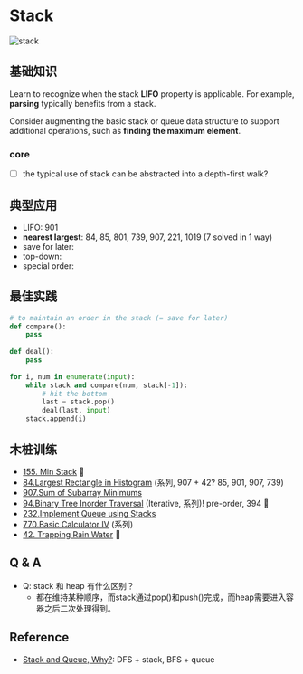 # Stack 

![stack](https://i.imgur.com/lrLuOE0.gif)


## 基础知识

Learn to recognize when the stack **LIFO** property is applicable. For example, **parsing** typically benefits from a stack. 

Consider augmenting the basic stack or queue data structure to support additional operations, such as **finding the maximum element**. 

### core

- [ ] the typical use of stack can be abstracted into a depth-first walk?

## 典型应用


- LIFO: 901
- **nearest largest**: 84, 85, 801, 739, 907, 221, 1019 (7 solved in 1 way)
- save for later:
- top-down: 
- special order: 

## 最佳实践

``` python 
# to maintain an order in the stack (= save for later)
def compare():
	pass 
	
def deal():
	pass
	
for i, num in enumerate(input):
	while stack and compare(num, stack[-1]):
		# hit the bottom 
		last = stack.pop()
		deal(last, input)
	stack.append(i)
```

## 木桩训练

* [155. Min Stack](https://leetcode.com/problems/min-stack/) 🌟
* [84.Largest Rectangle in Histogram](https://leetcode.com/problems/largest-rectangle-in-histogram/) (系列, 907 + 42? 85, 901, 907, 739)
* [907.Sum of Subarray Minimums](https://leetcode.com/problems/sum-of-subarray-minimums/) 
* [94.Binary Tree Inorder Traversal](https://leetcode.com/problems/binary-tree-inorder-traversal/description/) (Iterative, 系列)!  pre-order, 394 🌟
* [232.Implement Queue using Stacks](https://leetcode.com/problems/implement-queue-using-stacks/)
* [770.Basic Calculator IV](https://leetcode.com/problems/basic-calculator-iv/) (系列)
* [42. Trapping Rain Water](https://leetcode.com/problems/trapping-rain-water/) 🌟


## Q & A

- Q: stack 和 heap 有什么区别？
	- 都在维持某种顺序，而stack通过pop()和push()完成，而heap需要进入容器之后二次处理得到。

## Reference

- [Stack and Queue, Why?](https://stackoverflow.com/questions/2074970/stack-and-queue-why): DFS + stack, BFS + queue	